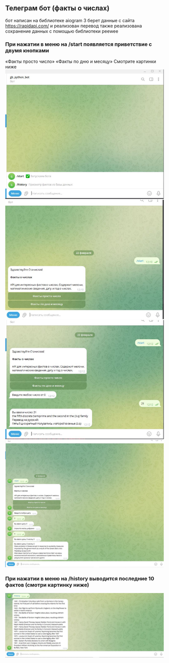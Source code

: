 ## Телеграм бот (факты о числах)
бот написан на библиотеке aiogram 3 берет данные с сайта https://rapidapi.com/  и реализован перевод
также реализована сохранение данных с помощью библиотеки peewee
  
### При нажатии в меню на /start появляется приветствие с двумя кнопками
«Факты просто число»
«Факты по дню и месяцу»
Смотрите картинки ниже
![Картинка_1](file/snapshot_1.JPG)
![Картинка_1](file/snapshot_2.JPG)
![Картинка_1](file/snapshot_3.JPG)
![Картинка_1](file/snapshot_4.JPG)
### При нажатии в меню на /history выводится последние 10 фактов (смотри картинку ниже)
![Картинка_1](file/snapshot_5.JPG)
